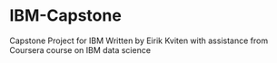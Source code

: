# IBM-Capstone
Capstone Project for IBM
Written by Eirik Kviten with assistance from Coursera course on IBM data science
